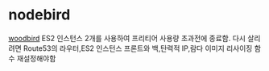 # nodebird

[woodbird](https://woodbird.shop)
ES2 인스턴스 2개를 사용하여 프리티어 사용량 초과전에 종료함.
다시 살리려면 Route53의 라우터,ES2 인스턴스 프론트와 백,탄력적 IP,람다 이미지 리사이징 함수 재설정해야함
